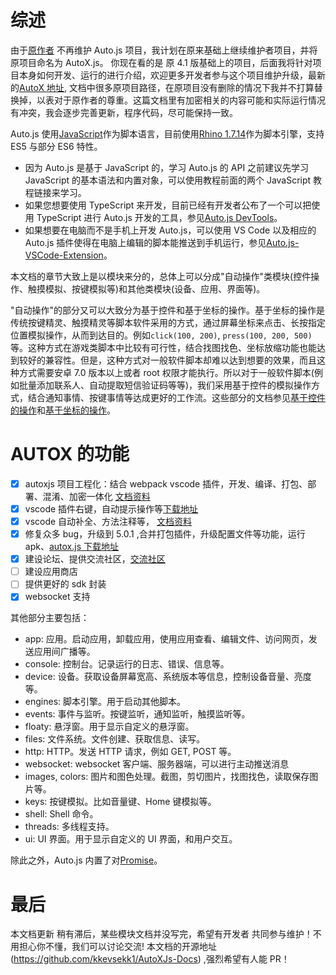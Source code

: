 # 综述

由于[原作者](https://github.com/hyb1996/Auto.js) 不再维护 Auto.js 项目，我计划在原来基础上继续维护者项目，并将原项目命名为 AutoX.js。 你现在看的是 原 4.1 版基础上的项目，后面我将针对项目本身如何开发、运行的进行介绍，欢迎更多开发者参与这个项目维护升级，最新的[AutoX 地址](https://github.com/kkevsekk1/AutoX), 文档中很多原项目路径，在原项目没有删除的情况下我并不打算替换掉，以表对于原作者的尊重。这篇文档里有加密相关的内容可能和实际运行情况有冲突，我会逐步完善更新，程序代码，尽可能保持一致。

Auto.js 使用[JavaScript](https://developer.mozilla.org/zh-CN/docs/Web/JavaScript)作为脚本语言，目前使用[Rhino 1.7.14](https://developer.mozilla.org/zh-CN/docs/Mozilla/Projects/Rhino)作为脚本引擎，支持 ES5 与部分 ES6 特性。

- 因为 Auto.js 是基于 JavaScript 的，学习 Auto.js 的 API 之前建议先学习 JavaScript 的基本语法和内置对象，可以使用教程前面的两个 JavaScript 教程链接来学习。
- 如果您想要使用 TypeScript 来开发，目前已经有开发者公布了一个可以把使用 TypeScript 进行 Auto.js 开发的工具，参见[Auto.js DevTools](https://github.com/pboymt/autojs-dev)。
- 如果想要在电脑而不是手机上开发 Auto.js，可以使用 VS Code 以及相应的 Auto.js 插件使得在电脑上编辑的脚本能推送到手机运行，参见[Auto.js-VSCode-Extension](https://marketplace.visualstudio.com/items?itemName=aaroncheng.auto-js-vsce-fixed)。

本文档的章节大致上是以模块来分的，总体上可以分成"自动操作"类模块(控件操作、触摸模拟、按键模拟等)和其他类模块(设备、应用、界面等)。

"自动操作"的部分又可以大致分为基于控件和基于坐标的操作。基于坐标的操作是传统按键精灵、触摸精灵等脚本软件采用的方式，通过屏幕坐标来点击、长按指定位置模拟操作，从而到达目的。例如`click(100, 200)`, `press(100, 200, 500)`等。这种方式在游戏类脚本中比较有可行性，结合找图找色、坐标放缩功能也能达到较好的兼容性。但是，这种方式对一般软件脚本却难以达到想要的效果，而且这种方式需要安卓 7.0 版本以上或者 root 权限才能执行。所以对于一般软件脚本(例如批量添加联系人、自动提取短信验证码等等)，我们采用基于控件的模拟操作方式，结合通知事情、按键事情等达成更好的工作流。这些部分的文档参见[基于控件的操作](widgets-based-automation.html)和[基于坐标的操作](coordinates-based-automation.html)。

# AUTOX 的功能

- [x] autoxjs 项目工程化：结合 webpack vscode 插件，开发、编译、打包、部署、混淆、加密一体化 [文档资料](https://github.com/kkevsekk1/webpack-autojs)
- [x] vscode 插件右键，自动提示操作等[下载地址](https://marketplace.visualstudio.com/items?itemName=aaroncheng.auto-js-vsce-fixed)
- [x] vscode 自动补全、方法注释等， [文档资料](https://github.com/kkevsekk1/webpack-autojs)
- [x] 修复众多 bug，升级到 5.0.1 ,合并打包插件，升级配置文件等功能，运行 apk、[autox.js 下载地址](https://github.com/kkevsekk1/AutoX/releases)
- [x] 建设论坛、提供交流社区，[交流社区](http://www.autoxjs.com/)
- [ ] 建设应用商店
- [ ] 提供更好的 sdk 封装
- [x] websocket 支持

其他部分主要包括：

- app: 应用。启动应用，卸载应用，使用应用查看、编辑文件、访问网页，发送应用间广播等。
- console: 控制台。记录运行的日志、错误、信息等。
- device: 设备。获取设备屏幕宽高、系统版本等信息，控制设备音量、亮度等。
- engines: 脚本引擎。用于启动其他脚本。
- events: 事件与监听。按键监听，通知监听，触摸监听等。
- floaty: 悬浮窗。用于显示自定义的悬浮窗。
- files: 文件系统。文件创建、获取信息、读写。
- http: HTTP。发送 HTTP 请求，例如 GET, POST 等。
- websocket: websocket 客户端、服务器端，可以进行主动推送消息
- images, colors: 图片和图色处理。截图，剪切图片，找图找色，读取保存图片等。
- keys: 按键模拟。比如音量键、Home 键模拟等。
- shell: Shell 命令。
- threads: 多线程支持。
- ui: UI 界面。用于显示自定义的 UI 界面，和用户交互。

除此之外，Auto.js 内置了对[Promise](https://developer.mozilla.org/zh-CN/docs/Web/JavaScript/Reference/Global_Objects/Promise)。

# 最后

本文档更新 稍有滞后，某些模块文档并没写完，希望有开发者 共同参与维护！不用担心你不懂，我们可以讨论交流! 本文档的开源地址
(https://github.com/kkevsekk1/AutoXJs-Docs) ,强烈希望有人能 PR！
